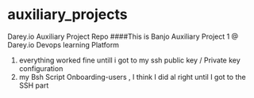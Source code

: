 # auxiliary_projects
Darey.io Auxiliary Project Repo
####This is Banjo Auxiliary Project 1 @ Darey.io Devops learning Platform
1. everything worked fine untill i got to my ssh public key / Private key configuration
2. my Bsh Script Onboarding-users , I think I did al right until I got to the SSH part
